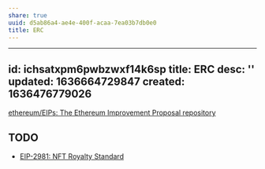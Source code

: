 ```yaml
---
share: true
uuid: d5ab86a4-ae4e-400f-acaa-7ea03b7db0e0
title: ERC
---
```

---
id: ichsatxpm6pwbzwxf14k6sp
title: ERC
desc: ''
updated: 1636664729847
created: 1636476779026
---

[ethereum/EIPs: The Ethereum Improvement Proposal repository](https://github.com/ethereum/EIPs/)

## TODO

* [EIP-2981: NFT Royalty Standard](https://eips.ethereum.org/EIPS/eip-2981)
